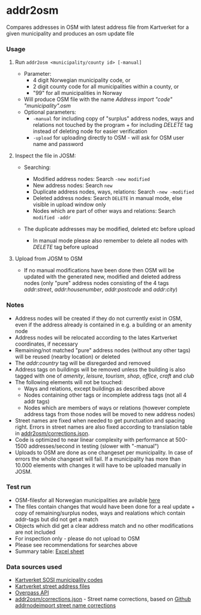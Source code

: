 # addr2osm

Compares addresses in OSM with latest address file from Kartverket for a given municipality and produces an osm update file

### Usage

1. Run `addr2osm <municipality/county id> [-manual]`
   * Parameter:
     - 4 digit Norwegian municipality code, or
     - 2 digit county code for all municipalities within a county, or
     - "99" for all municipalities in Norway
   * Will produce OSM file with the name *Address import "code" "municipality".osm*
   * Optional parameters:
     - `-manual` for including copy of "surplus" address nodes, ways and relations not touched by the program + for including *DELETE* tag instead of deleting node for easier verification
     - `-upload` for uploading directly to OSM - will ask for OSM user name and password

  
2. Inspect the file in JOSM:
   * Searching: 
     - Modified address nodes: Search `-new modified`
     - New address nodes: Search `new`
     - Duplicate address nodes, ways, relations: Search `-new -modified`
     - Deleted address nodes: Search `DELETE` in manual mode, else visible in upload window only
     - Nodes which are part of other ways and relations: Search `modified -addr`
     
   * The duplicate addresses may be modified, deleted etc before upload
     - In manual mode please also remember to delete all nodes with *DELETE* tag before upload

3. Upload from JOSM to OSM
   * If no manual modifications have been done then OSM will be updated with the generated new, modified and deleted address nodes (only "pure" address nodes consisting of the 4 tags *addr:street*, *addr:housenumber*, *addr:postcode* and *addr:city*)

### Notes

* Address nodes will be created if they do not currently exist in OSM, even if the address already is contained in e.g. a building or an amenity node
* Address nodes will be relocated according to the lates Kartverket coordinates, if necessary
* Remaining/not matched "pure" address nodes (without any other tags) will be reused (nearby location) or deleted
* The *addr:country* tag will be disregarded and removed
* Address tags on buildings will be removed unless the building is also tagged with one of *amenity*, *leisure*, *tourism*, *shop*, *office*, *craft* and *club*
* The following elements will not be touched:
  - Ways and relations, except buildings as described above
  - Nodes containing other tags or incomplete address tags (not all 4 addr tags)
  - Nodes which are members of ways or relations (however complete address tags from those nodes will be moved to new address nodes)
* Street names are fixed when needed to get punctuation and spacing right. Errors in street names are also fixed according to translation table in [addr2osm/corrections.json](https://github.com/NKAmapper/addr2osm/blob/master/corrections.json).
* Code is optimized to near linear complexity with performance at 500-1500 addresses/second in testing (slower with "-manual")
* Uploads to OSM are done as one changeset per municipality. In case of errors the whole changeset will fail. If a municipality has more than 10.000 elements with changes it will have to be uploaded manually in JOSM.

### Test run

* OSM-filesfor all Norwegian municipalities are avilable [here](https://drive.google.com/open?id=1TzUggXrU0XP-TTxaXPsmRKSnMlR7622Y)
* The files contain changes that would have been done for a real update + copy of remaining/surplus nodes, ways and realations which contain addr-tags but did not get a match
* Objects which did get a clear address match and no other modifications are not included
* For inspection only - please do not upload to OSM
* Please see recommendations for searches above
* Summary table: [Excel sheet](https://drive.google.com/open?id=10oF3YECS39WRrXiO_pzE9sxVtxH8yVOx)

### Data sources used

* [Kartverket SOSI municipality codes](https://register.geonorge.no/sosi-kodelister/kommunenummer)
* [Kartverket street address files](https://nedlasting.geonorge.no/geonorge/Basisdata/MatrikkelenVegadresse/CSV/)
* [Overpass API](http://overpass-api.de)
* [addr2osm/corrections.json](https://github.com/NKAmapper/addr2osm/blob/master/corrections.json) - Street name corrections, based on [Github addrnodeimport street name corrections](https://github.com/rubund/addrnodeimport/blob/master/xml/corrections.xml)
